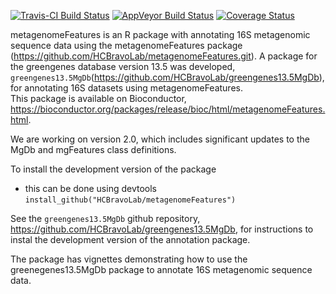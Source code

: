 [![Travis-CI Build Status](https://travis-ci.org/HCBravoLab/metagenomeFeatures.svg?branch=master)](https://travis-ci.org/HCBravoLab/metagenomeFeatures)
[![AppVeyor Build Status](https://ci.appveyor.com/api/projects/status/github/HCBravoLab/metagenomeFeatures?branch=master&svg=true)](https://ci.appveyor.com/project/HCBravoLab/metagenomeFeatures)
[![Coverage Status](https://img.shields.io/codecov/c/github/HCBravoLab/metagenomeFeatures/master.svg)](https://codecov.io/github/HCBravoLab/metagenomeFeatures?branch=master)

metagenomeFeatures is an R package with annotating 16S metagenomic sequence data using the metagenomeFeatures package (https://github.com/HCBravoLab/metagenomeFeatures.git). A package for the greengenes database version 13.5 was developed, `greengenes13.5MgDb`(https://github.com/HCBravoLab/greengenes13.5MgDb), for annotating 16S datasets using metagenomeFeatures.    
This package is available on Bioconductor, https://bioconductor.org/packages/release/bioc/html/metagenomeFeatures.html. 

We are working on version 2.0, which includes significant updates to the MgDb and mgFeatures class definitions. 

To install the development version of the package
* this can be done using devtools `install_github("HCBravoLab/metagenomeFeatures")`  

See the `greengenes13.5MgDb` github repository, https://github.com/HCBravoLab/greengenes13.5MgDb, for instructions to instal the development version of the annotation package. 

The package has vignettes demonstrating how to use the greenegenes13.5MgDb package to annotate 16S metagenomic sequence data.
